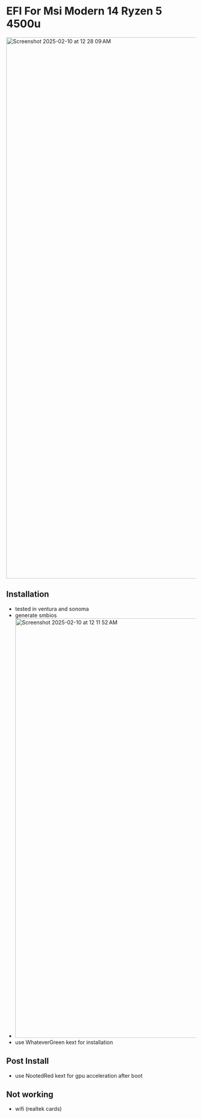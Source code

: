 # EFI For Msi Modern 14 Ryzen 5 4500u 
<img width="1440" alt="Screenshot 2025-02-10 at 12 28 09 AM" src="https://github.com/user-attachments/assets/1e0c42e7-577a-4d36-83f7-8bc4af3ade2e" />

## Installation 
* tested in ventura and sonoma 
* generate smbios
* <img width="1116" alt="Screenshot 2025-02-10 at 12 11 52 AM" src="https://github.com/user-attachments/assets/520f4ea3-9554-48b2-a514-dc24500228a7" />
* use WhateverGreen kext for installation
## Post Install
* use NootedRed kext for gpu acceleration after boot
## Not working
* wifi (realtek cards) 
